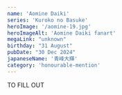 ```yaml
---
name: 'Aomine Daiki'
series: 'Kuroko no Basuke'
heroImage: '/aomine-19.jpg'
heroImageAlt: 'Aomine Daiki fanart'
megaLink: "unknown"
birthday: "31 August"
pubDate: "30 Dec 2024"
japaneseName: '青峰大輝'
category: 'honourable-mention'
---
```

TO FILL OUT